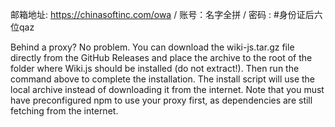 邮箱地址: https://chinasoftinc.com/owa / 账号：名字全拼 / 密码 :  #身份证后六位qaz


Behind a proxy?
No problem. You can download the wiki-js.tar.gz file directly from the GitHub Releases and place the archive to the root of the folder where Wiki.js should be installed (do not extract!). Then run the command above to complete the installation. The install script will use the local archive instead of downloading it from the internet.
Note that you must have preconfigured npm to use your proxy first, as dependencies are still fetching from the internet.
